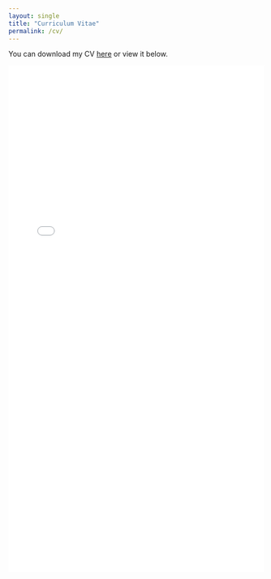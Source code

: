 ```yaml
---
layout: single
title: "Curriculum Vitae"
permalink: /cv/
---
```


You can download my CV [here](assets/CV.pdf) or view it below.

<embed src="/assets/CV.pdf" type="application/pdf" width="100%" height="1000px" />
